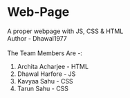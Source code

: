 # Web-Page
A proper webpage with JS, CSS &amp; HTML <BR>
Author - Dhawal1977 <BR><BR>
The Team Members Are -: 
<ol>
  <LI>Archita Acharjee - HTML</LI>
  <LI>Dhawal Harfore - JS</LI>
  <LI>Kavyaa Sahu - CSS</LI>
  <LI>Tarun Sahu - CSS</LI>
</ol>

